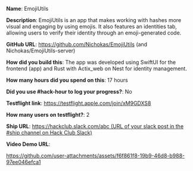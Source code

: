 **Name**: EmojiUtils

**Description**: EmojiUtils is an app that makes working with hashes more visual and engaging by using emojis. It also features an identities tab, allowing users to verify their identity through an emoji-generated code.

**GitHub URL**: https://github.com/Nichokas/EmojiUtils
(and Nichokas/EmojiUtils-server)

**How did you build this**: The app was developed using SwiftUI for the frontend (app) and Rust with Actix_web on Nest for identity management.

**How many hours did you spend on this**: 17 hours

**Did you use #hack-hour to log your progress?**: No

**Testflight link**: https://testflight.apple.com/join/xM9GDXS8

**How many users on testflight?**: 2

**Ship URL**: [https://hackclub.slack.com/abc (URL of your slack post in the #ship channel on Hack Club Slack)](https://hackclub.slack.com/archives/C0M8PUPU6/p1735138777885049)

**Video Demo URL**: 

https://github.com/user-attachments/assets/f6f861f8-19b9-46d8-b988-97ee046efca1
